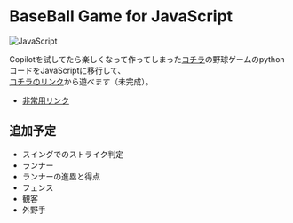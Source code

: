 # BaseBall Game for JavaScript
![JavaScript][JavaScript.js]

Copilotを試してたら楽しくなって作ってしまった[コチラ](https://github.com/Absolute-Value/BaseBallGame)の野球ゲームのpythonコードをJavaScriptに移行して、  
[コチラのリンク](https://absolute-value.github.io/blogs/BaseBallGame.html)から遊べます（未完成）。

* [非常用リンク](https://absolute-value.github.io/BaseBallJS/)

## 追加予定
- スイングでのストライク判定
- ランナー
- ランナーの進塁と得点
- フェンス
- 観客
- 外野手

<!-- MARKDOWN LINKS & IMAGES -->
[JavaScript.js]: https://img.shields.io/badge/JavaScript-f1e05a?style=for-the-badge&logo=javascript&logoColor=black